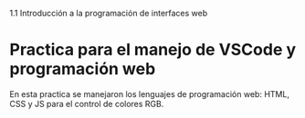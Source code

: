 1.1 Introducción a la programación de interfaces web

# Practica para el manejo de VSCode y programación web
En esta practica se manejaron los lenguajes de programación web: HTML, CSS y JS para el control de colores RGB.
